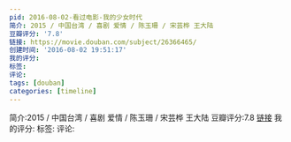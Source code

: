 ```yaml
---
pid: 2016-08-02-看过电影-我的少女时代
简介: 2015 / 中国台湾 / 喜剧 爱情 / 陈玉珊 / 宋芸桦 王大陆
豆瓣评分: '7.8'
链接: https://movie.douban.com/subject/26366465/
创建时间: '2016-08-02 19:51:17'
我的评分:
标签:
评论:
tags: [douban]
categories: [timeline]
---
```

简介:2015 / 中国台湾 / 喜剧 爱情 / 陈玉珊 / 宋芸桦 王大陆
豆瓣评分:7.8
[链接](https://movie.douban.com/subject/26366465/)
我的评分:
标签:
评论:

